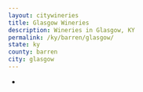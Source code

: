 ```yaml
---
layout: citywineries
title: Glasgow Wineries
description: Wineries in Glasgow, KY
permalink: /ky/barren/glasgow/
state: ky
county: barren
city: glasgow
---
```

-

